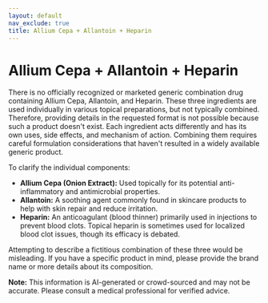 ```yaml
---
layout: default
nav_exclude: true
title: Allium Cepa + Allantoin + Heparin
---
```


# Allium Cepa + Allantoin + Heparin

There is no officially recognized or marketed generic combination drug containing Allium Cepa, Allantoin, and Heparin.  These three ingredients are used individually in various topical preparations, but not typically combined.  Therefore, providing details in the requested format is not possible because such a product doesn't exist.  Each ingredient acts differently and has its own uses, side effects, and mechanism of action.  Combining them requires careful formulation considerations that haven't resulted in a widely available generic product.

To clarify the individual components:

* **Allium Cepa (Onion Extract):** Used topically for its potential anti-inflammatory and antimicrobial properties.
* **Allantoin:** A soothing agent commonly found in skincare products to help with skin repair and reduce irritation.
* **Heparin:** An anticoagulant (blood thinner) primarily used in injections to prevent blood clots.  Topical heparin is sometimes used for localized blood clot issues, though its efficacy is debated.


Attempting to describe a fictitious combination of these three would be misleading. If you have a specific product in mind, please provide the brand name or more details about its composition.


**Note:** This information is AI-generated or crowd-sourced and may not be accurate. Please consult a medical professional for verified advice.